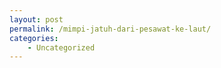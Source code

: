 ```yaml
---
layout: post
permalink: /mimpi-jatuh-dari-pesawat-ke-laut/
categories:
    - Uncategorized
---
```


